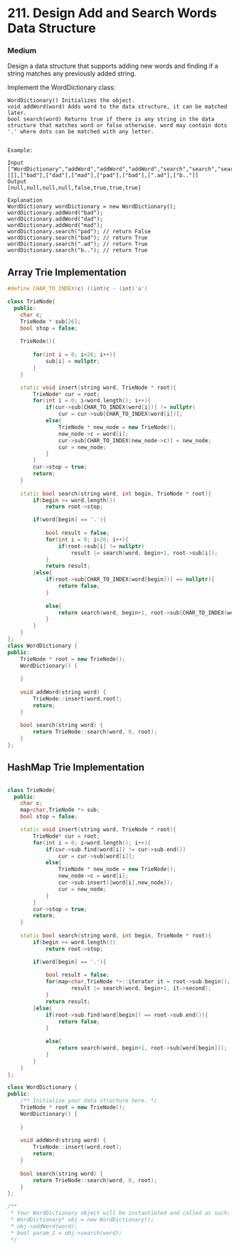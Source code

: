 # 211. Design Add and Search Words Data Structure
### Medium

Design a data structure that supports adding new words and finding if a string matches any previously added string.

Implement the WordDictionary class:

    WordDictionary() Initializes the object.
    void addWord(word) Adds word to the data structure, it can be matched later.
    bool search(word) Returns true if there is any string in the data structure that matches word or false otherwise. word may contain dots '.' where dots can be matched with any letter.


    Example:

    Input
    ["WordDictionary","addWord","addWord","addWord","search","search","search","search"]
    [[],["bad"],["dad"],["mad"],["pad"],["bad"],[".ad"],["b.."]]
    Output
    [null,null,null,null,false,true,true,true]

    Explanation
    WordDictionary wordDictionary = new WordDictionary();
    wordDictionary.addWord("bad");
    wordDictionary.addWord("dad");
    wordDictionary.addWord("mad");
    wordDictionary.search("pad"); // return False
    wordDictionary.search("bad"); // return True
    wordDictionary.search(".ad"); // return True
    wordDictionary.search("b.."); // return True


## Array Trie Implementation
```cpp
#define CHAR_TO_INDEX(c) ((int)c - (int)'a')

class TrieNode{
  public:
    char c;
    TrieNode * sub[26];
    bool stop = false;
    
    TrieNode(){
        
        for(int i = 0; i<26; i++){
            sub[i] = nullptr;
        }
    }

    static void insert(string word, TrieNode * root){
        TrieNode* cur = root;
        for(int i = 0; i<word.length(); i++){
            if(cur->sub[CHAR_TO_INDEX(word[i])] != nullptr)
                cur = cur->sub[CHAR_TO_INDEX(word[i])];
            else{
                TrieNode * new_node = new TrieNode();
                new_node->c = word[i];
                cur->sub[CHAR_TO_INDEX(new_node->c)] = new_node;
                cur = new_node;
            }
        }
        cur->stop = true;
        return;
    }
    
    static bool search(string word, int begin, TrieNode * root){
        if(begin >= word.length())
            return root->stop;

        if(word[begin] == '.'){
            
            bool result = false;
            for(int i = 0; i<26; i++){
                if(root->sub[i] != nullptr)
                    result |= search(word, begin+1, root->sub[i]);
            }
            return result;     
        }else{
            if(root->sub[CHAR_TO_INDEX(word[begin])] == nullptr){
                return false;
            }
                
            else{
                return search(word, begin+1, root->sub[CHAR_TO_INDEX(word[begin])]);
            }
        }
    }
};
class WordDictionary {
public:
    TrieNode * root = new TrieNode();
    WordDictionary() {
        
    }
    
    void addWord(string word) {
        TrieNode::insert(word,root);
        return;
    }
    
    bool search(string word) {
        return TrieNode::search(word, 0, root);
    }
};
```

## HashMap Trie Implementation
```cpp

class TrieNode{
  public:
    char c;
    map<char,TrieNode *> sub;
    bool stop = false;

    static void insert(string word, TrieNode * root){
        TrieNode* cur = root;
        for(int i = 0; i<word.length(); i++){
            if(cur->sub.find(word[i]) != cur->sub.end())
                cur = cur->sub[word[i]];
            else{
                TrieNode * new_node = new TrieNode();
                new_node->c = word[i];
                cur->sub.insert({word[i],new_node});
                cur = new_node;
            }
        }
        cur->stop = true;
        return;
    }
    
    static bool search(string word, int begin, TrieNode * root){
        if(begin >= word.length())
            return root->stop;

        if(word[begin] == '.'){
            
            bool result = false;
            for(map<char,TrieNode *>::iterator it = root->sub.begin(); it != root->sub.end(); it++){
                    result |= search(word, begin+1, it->second);
            }
            return result;     
        }else{
            if(root->sub.find(word[begin]) == root->sub.end()){
                return false;
            }
                
            else{
                return search(word, begin+1, root->sub[word[begin]]);
            }
        }
    }
};

class WordDictionary {
public:
    /** Initialize your data structure here. */
    TrieNode * root = new TrieNode();
    WordDictionary() {
        
    }
    
    void addWord(string word) {
        TrieNode::insert(word,root);
        return;
    }
    
    bool search(string word) {
        return TrieNode::search(word, 0, root);
    }
};

/**
 * Your WordDictionary object will be instantiated and called as such:
 * WordDictionary* obj = new WordDictionary();
 * obj->addWord(word);
 * bool param_2 = obj->search(word);
 */
```